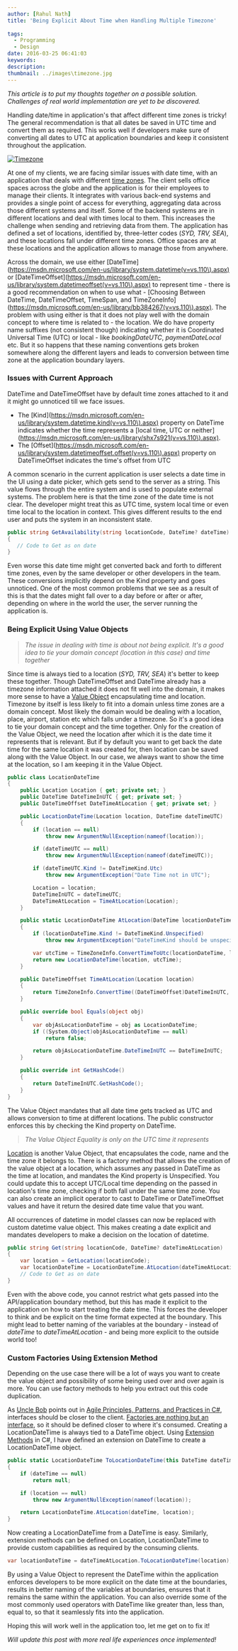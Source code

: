 ```yaml
---
author: [Rahul Nath]
title: 'Being Explicit About Time when Handling Multiple Timezone'
  
tags:
  - Programming
  - Design
date: 2016-03-25 06:41:03
keywords:
description:
thumbnail: ../images\timezone.jpg
---
```


_This article is to put my thoughts together on a possible solution. Challenges of real world implementation are yet to be discovered._

Handling date/time in application's that affect different time zones is tricky! The general recommendation is that all dates be saved in UTC time and convert them as required. This works well if developers make sure of converting all dates to UTC at application boundaries and keep it consistent throughout the application.

<a href="https://unsplash.com/photos/yBzrPGLjMQw" class="center" title="Image By Heather Zabriskie , from https://unsplash.com/photos/yBzrPGLjMQw"><img src="/images\timezone.jpg" class="center" alt="Timezone"></a>

At one of my clients, we are facing similar issues with date time, with an application that deals with different [time zones](https://en.wikipedia.org/wiki/Time_zone). The client sells office spaces across the globe and the application is for their employees to manage their clients. It integrates with various back-end systems and provides a single point of access for everything, aggregating data across those different systems and itself. Some of the backend systems are in different locations and deal with times local to them. This increases the challenge when sending and retrieving data from them. The application has defined a set of locations, identified by, three-letter codes (_SYD, TRV, SEA_), and these locations fall under different time zones. Office spaces are at these locations and the application allows to manage those from anywhere.

Across the domain, we use either [DateTime](https://msdn.microsoft.com/en-us/library/system.datetime(v=vs.110\).aspx) or [DateTimeOffset](https://msdn.microsoft.com/en-us/library/system.datetimeoffset(v=vs.110\).aspx) to represent time - there is a good recommendation on when to use what - [Choosing Between DateTime, DateTimeOffset, TimeSpan, and TimeZoneInfo](https://msdn.microsoft.com/en-us/library/bb384267(v=vs.110\).aspx). The problem with using either is that it does not play well with the domain concept to where time is related to - the location. We do have property name suffixes (not consistent though) indicating whether it is Coordinated Universal Time (UTC) or local - like _bookingDateUTC_, _paymentDateLocal_ etc. But it so happens that these naming conventions gets broken somewhere along the different layers and leads to conversion between time zone at the application boundary layers.

### Issues with Current Approach

DateTime and DateTimeOffset have by default time zones attached to it and it might go unnoticed till we face issues.

- The [Kind](https://msdn.microsoft.com/en-us/library/system.datetime.kind(v=vs.110\).aspx) property on DateTime indicates whether the time represents a [local time, UTC or neither](https://msdn.microsoft.com/en-us/library/shx7s921(v=vs.110\).aspx).
- The [Offset](https://msdn.microsoft.com/en-us/library/system.datetimeoffset.offset(v=vs.110\).aspx) property on DateTimeOffset indicates the time's offset from UTC

A common scenario in the current application is user selects a date time in the UI using a date picker, which gets send to the server as a string. This value flows through the entire system and is used to populate external systems. The problem here is that the time zone of the date time is not clear. The developer might treat this as UTC time, system local time or even time local to the location in context. This gives different results to the end user and puts the system in an inconsistent state.

```csharp
public string GetAvailability(string locationCode, DateTime? dateTime)
{
   // Code to Get as on date
}
```

Even worse this date time might get converted back and forth to different time zones, even by the same developer or other developers in the team. These conversions implicitly depend on the Kind property and goes unnoticed. One of the most common problems that we see as a result of this is that the dates might fall over to a day before or after or after, depending on where in the world the user, the server running the application is.

### Being Explicit Using Value Objects

> _The issue in dealing with time is about not being explicit. It's a good idea to tie your domain concept (location in this case) and time together_

Since time is always tied to a location (_SYD, TRV, SEA_) it's better to keep these together. Though DateTimeOffset and DateTime already has a timezone information attached it does not fit well into the domain, it makes more sense to have a [Value Object](http://www.rahulpnath.com/blog/thinking-beyond-primitive-values-value-objects/) encapsulating time and location. Timezone by itself is less likely to fit into a domain unless time zones are a domain concept. Most likely the domain would be dealing with a location, place, airport, station etc which falls under a timezone. So it's a good idea to tie your domain concept and the time together. Only for the creation of the Value Object, we need the location after which it is the date time it represents that is relevant. But if by default you want to get back the date time for the same location it was created for, then location can be saved along with the Value Object. In our case, we always want to show the time at the location, so I am keeping it in the Value Object.

```csharp
public class LocationDateTime
{
    public Location Location { get; private set; }
    public DateTime DateTimeInUTC { get; private set; }
    public DateTimeOffset DateTimeAtLocation { get; private set; }

    public LocationDateTime(Location location, DateTime dateTimeUTC)
    {
        if (location == null)
            throw new ArgumentNullException(nameof(location));

        if (dateTimeUTC == null)
            throw new ArgumentNullException(nameof(dateTimeUTC));

        if (dateTimeUTC.Kind != DateTimeKind.Utc)
            throw new ArgumentException("Date Time not in UTC");

        Location = location;
        DateTimeInUTC = dateTimeUTC;
        DateTimeAtLocation = TimeAtLocation(Location);
    }

    public static LocationDateTime AtLocation(DateTime locationDateTime, Location location)
    {
        if (locationDateTime.Kind != DateTimeKind.Unspecified)
            throw new ArgumentException("DateTimeKind should be unspecified");

        var utcTime = TimeZoneInfo.ConvertTimeToUtc(locationDateTime, location.TimeZoneInfo);
        return new LocationDateTime(location, utcTime);
    }

    public DateTimeOffset TimeAtLocation(Location location)
    {
        return TimeZoneInfo.ConvertTime((DateTimeOffset)DateTimeInUTC, location.TimeZoneInfo);
    }

    public override bool Equals(object obj)
    {
        var objAsLocationDateTime = obj as LocationDateTime;
        if ((System.Object)objAsLocationDateTime == null)
            return false;

        return objAsLocationDateTime.DateTimeInUTC == DateTimeInUTC;
    }

    public override int GetHashCode()
    {
        return DateTimeInUTC.GetHashCode();
    }
}
```

The Value Object mandates that all date time gets tracked as UTC and allows conversion to time at different locations. The public constructor enforces this by checking the Kind property on DateTime.

> _The Value Object Equality is only on the UTC time it represents_

[Location](https://github.com/rahulpnath/Blog/blob/master/ExplicitAboutDateTime/ExplicitAboutDateTime/Location.cs) is another Value Object, that encapsulates the code, name and the time zone it belongs to. There is a factory method that allows the creation of the value object at a location, which assumes any passed in DateTime as the time at location, and mandates the Kind property is Unspecified. You could update this to accept UTC/Local time depending on the passed in location's time zone, checking if both fall under the same time zone. You can also create an implicit operator to cast to DateTime or DateTimeOffset values and have it return the desired date time value that you want.

All occurrences of datetime in model classes can now be replaced with custom datetime value object. This makes creating a date explicit and mandates developers to make a decision on the location of datetime.

```csharp
public string Get(string locationCode, DateTime? dateTimeAtLocation)
{
    var location = GetLocation(locationCode);
    var locationDateTime = LocationDateTime.AtLocation(dateTimeAtLocation, location);
    // Code to Get as on date
}
```

Even with the above code, you cannot restrict what gets passed into the API/application boundary method, but this has made it explicit to the application on how to start treating the date time. This forces the developer to think and be explicit on the time format expected at the boundary. This might lead to better naming of the variables at the boundary - instead of _dateTime_ to _dateTimeAtLocation_ - and being more explicit to the outside world too!

### Custom Factories Using Extension Method

Depending on the use case there will be a lot of ways you want to create the value object and possibility of some being used over and over again is more. You can use factory methods to help you extract out this code duplication.

As [Uncle Bob](https://twitter.com/unclebobmartin) points out in [Agile Principles, Patterns, and Practices in C#](http://www.amazon.in/gp/product/0131857258/ref=as_li_tl?ie=UTF8&camp=3626&creative=24822&creativeASIN=0131857258&linkCode=as2&tag=rahulpnath-21&linkId=VVMXRINDZWYFRWP4), interfaces should be closer to the client. [Factories are nothing but an interface](http://blog.ploeh.dk/2014/12/24/placement-of-abstract-factories/), so it should be defined closer to where it's consumed. Creating a LocationDateTime is always tied to a DateTime object. Using [Extension Methods](https://msdn.microsoft.com/en-AU/library/bb383977.aspx) in C#, I have defined an extension on DateTime to create a LocationDateTime object.

```csharp
public static LocationDateTime ToLocationDateTime(this DateTime dateTime, Location location)
{
    if (dateTime == null)
        return null;

    if (location == null)
        throw new ArgumentNullException(nameof(location));

    return LocationDateTime.AtLocation(dateTime, location);
}
```

Now creating a LocationDateTime from a DateTime is easy. Similarly, extension methods can be defined on Location, LocationDateTime to provide custom capabilities as required by the consuming clients.

```csharp
var locationDateTime = dateTimeAtLocation.ToLocationDateTime(location);
```

By using a Value Object to represent the DateTime within the application enforces developers to be more explicit on the date time at the boundaries, results in better naming of the variables at boundaries, ensures that it remains the same within the application. You can also override some of the most commonly used operators with DateTime like greater than, less than, equal to, so that it seamlessly fits into the application.

Hoping this will work well in the application too, let me get on to fix it!

_Will update this post with more real life experiences once implemented!_
